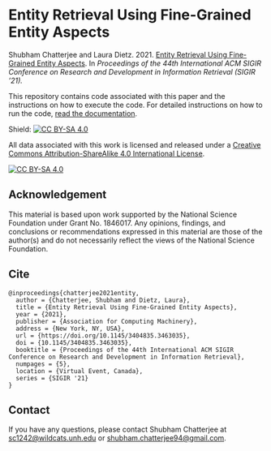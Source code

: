# Entity Retrieval Using Fine-Grained Entity Aspects
Shubham Chatterjee and Laura Dietz. 2021. [Entity Retrieval Using Fine-Grained Entity Aspects](https://www.cs.unh.edu/~sc1242/publications/pdf/sigir2021.pdf). In _Proceedings of the 44th International ACM SIGIR Conference on Research and Development in Information Retrieval (SIGIR ’21)._

This repository contains code associated with this paper and the instructions on how to execute the code. For detailed instructions on how to run the code, [read the documentation](https://github.com/shubham526/SIGIR2021-Entity-Retrieval/wiki/Entity-Retrieval-Using-Fine-Grained-Entity-Aspects). 

Shield: [![CC BY-SA 4.0][cc-by-sa-shield]][cc-by-sa]

All data associated with this work is licensed and released under a
[Creative Commons Attribution-ShareAlike 4.0 International License][cc-by-sa].

[![CC BY-SA 4.0][cc-by-sa-image]][cc-by-sa]

[cc-by-sa]: http://creativecommons.org/licenses/by-sa/4.0/
[cc-by-sa-image]: https://licensebuttons.net/l/by-sa/4.0/88x31.png
[cc-by-sa-shield]: https://img.shields.io/badge/License-CC%20BY--SA%204.0-lightgrey.svg


## Acknowledgement
This material is based upon work supported by the National Science Foundation under Grant No. 1846017. Any opinions, findings, and conclusions or recommendations expressed in this material are those of the author(s) and do not necessarily reflect the views of the National Science Foundation.

## Cite 
```
@inproceedings{chatterjee2021entity,
  author = {Chatterjee, Shubham and Dietz, Laura},
  title = {Entity Retrieval Using Fine-Grained Entity Aspects},
  year = {2021},
  publisher = {Association for Computing Machinery},
  address = {New York, NY, USA},
  url = {https://doi.org/10.1145/3404835.3463035},
  doi = {10.1145/3404835.3463035},
  booktitle = {Proceedings of the 44th International ACM SIGIR Conference on Research and Development in Information Retrieval},
  numpages = {5},
  location = {Virtual Event, Canada},
  series = {SIGIR '21}
}
```

## Contact
If you have any questions, please contact Shubham Chatterjee at <sc1242@wildcats.unh.edu> or <shubham.chatterjee94@gmail.com>.  
